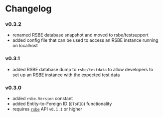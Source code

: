# Changelog

### v0.3.2
  * renamed RSBE database snapshot and moved to rsbe/testsupport
  * added config file that can be used to access an RSBE instance
    running on localhost

### v0.3.1
  * added RSBE database dump to `rsbe/testdata` to allow developers to  
    set up an RSBE instance with the expected test data  

### v0.3.0
  * added `rsbe.Version` constant  
  * added Entity-to-Foreign ID (`EToFID`) functionality  
  * requires [`rsbe`](https://github.com/nyudlts/rsbe) API `v0.1.1` or higher  
  
